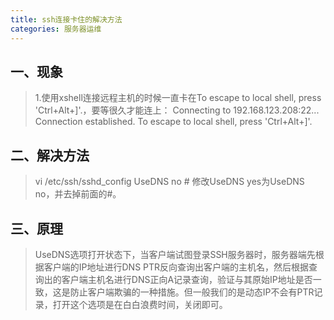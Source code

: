 ```yaml
---
title: ssh连接卡住的解决方法
categories: 服务器运维
---
```

<!--more-->
## 一、现象
> 1.使用xshell连接远程主机的时候一直卡在To escape to local shell, press 'Ctrl+Alt+]'.，要等很久才能连上：
Connecting to 192.168.123.208:22...
Connection established.
To escape to local shell, press 'Ctrl+Alt+]'.
## 二、解决方法
> vi /etc/ssh/sshd_config
UseDNS no # 修改UseDNS yes为UseDNS no，并去掉前面的#。
## 三、原理
> UseDNS选项打开状态下，当客户端试图登录SSH服务器时，服务器端先根据客户端的IP地址进行DNS PTR反向查询出客户端的主机名，然后根据查询出的客户端主机名进行DNS正向A记录查询，验证与其原始IP地址是否一致，这是防止客户端欺骗的一种措施。但一般我们的是动态IP不会有PTR记录，打开这个选项是在白白浪费时间，关闭即可。
